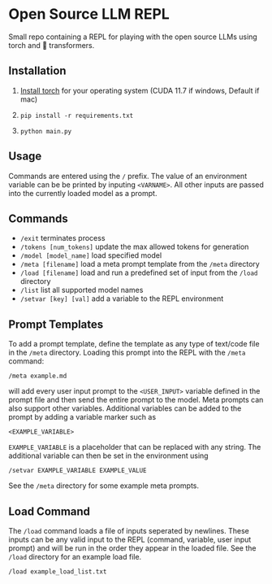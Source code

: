# Open Source LLM REPL

Small repo containing a REPL for playing with the open source LLMs using torch and 🤗 transformers.

## Installation

1. [Install torch](https://pytorch.org/get-started/locally/) for your operating system (CUDA 11.7 if windows, Default if mac) 

2. `pip install -r requirements.txt`

3. `python main.py`

## Usage

Commands are entered using the `/` prefix. The value of an environment variable can be be printed by inputing `<VARNAME>`. All other inputs are passed into the currently loaded model as a prompt.

## Commands

- `/exit` terminates process
- `/tokens [num_tokens]` update the max allowed tokens for generation
- `/model [model_name]` load specified model
- `/meta [filename]` load a meta prompt template from the `/meta` directory
- `/load [filename]` load and run a predefined set of input from the `/load` directory
- `/list` list all supported model names
- `/setvar [key] [val]` add a variable to the REPL environment

## Prompt Templates

To add a prompt template, define the template as any type of text/code file in the `/meta` directory. Loading this prompt into the REPL with the `/meta` command:
```
/meta example.md
```
will add every user input prompt to the `<USER_INPUT>` variable defined in the prompt file and then send the entire prompt to the model. Meta prompts can also support other variables. Additional variables can be added to the prompt by adding a variable marker such as 
```
<EXAMPLE_VARIABLE>
```
`EXAMPLE_VARIABLE` is a placeholder that can be replaced with any string. The additional variable can then be set in the environment using
```
/setvar EXAMPLE_VARIABLE EXAMPLE_VALUE
```
See the `/meta` directory for some example meta prompts.

## Load Command

The `/load` command loads a file of inputs seperated by newlines. These inputs can be any valid input to the REPL (command, variable, user input prompt) and will be run in the order they appear in the loaded file. See the `/load` directory for an example load file.

```
/load example_load_list.txt
```